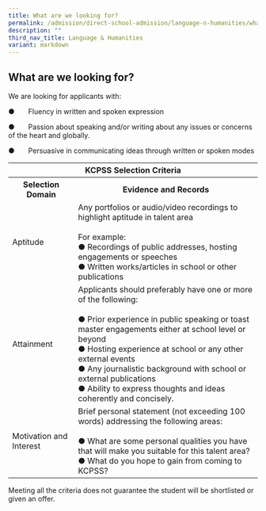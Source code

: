 ```yaml
---
title: What are we looking for?
permalink: /admission/direct-school-admission/language-n-humanities/what-are-we-looking-for/
description: ""
third_nav_title: Language & Humanities
variant: markdown
---
```

## What are we looking for?

We are looking for applicants with:

●&nbsp;&nbsp;&nbsp;&nbsp;&nbsp;&nbsp;&nbsp;Fluency in written and spoken expression

●&nbsp;&nbsp;&nbsp;&nbsp;&nbsp;&nbsp;&nbsp;Passion about speaking and/or writing about any issues or concerns of the heart and globally.

●&nbsp;&nbsp;&nbsp;&nbsp;&nbsp;&nbsp;&nbsp;Persuasive in communicating ideas through written or spoken modes

<table>
<thead>
  <tr>
    <th colspan="2">KCPSS Selection Criteria</th>
  </tr>
</thead>
<tbody>
  <tr>
    <th>Selection Domain</th>
    <th>Evidence and Records</th>
  </tr>
  <tr>
    <td>Aptitude</td>
    <td>Any portfolios or audio/video recordings to highlight aptitude in talent area<br> <br>For example:<br>●       Recordings of public addresses, hosting engagements or speeches<br>●       Written works/articles in school or other publications<br> </td>
  </tr>
  <tr>
    <td>Attainment</td>
    <td>Applicants should preferably have one or more of the following:<br> <br>●       Prior experience in public speaking or toast master engagements either at school level or beyond<br>●       Hosting experience at school or any other external events<br>●       Any journalistic background with school or external publications<br>●       Ability to express thoughts and ideas coherently and concisely.</td>
  </tr>
  <tr>
    <td>Motivation and Interest</td>
    <td>Brief personal statement (not exceeding 100 words) addressing the following areas:<br> <br>●       What are some personal qualities you have that will make you suitable for this talent area?<br>●       What do you hope to gain from coming to KCPSS?</td>
  </tr>
</tbody>
</table>

Meeting all the criteria does not guarantee the student will be shortlisted or given an offer.